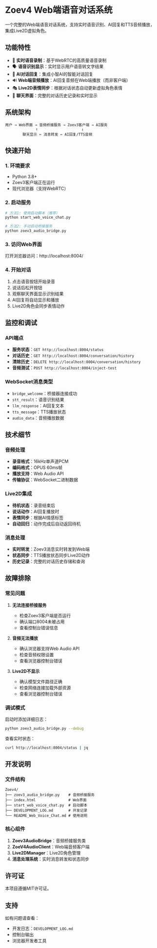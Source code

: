# Zoev4 Web端语音对话系统

一个完整的Web端语音对话系统，支持实时语音识别、AI回复和TTS音频播放，集成Live2D虚拟角色。

## 功能特性

- 🎤 **实时语音录制**：基于WebRTC的高质量语音录制
- 🗣️ **语音识别显示**：实时显示用户语音转文字结果
- 🤖 **AI对话回复**：集成小智AI的智能对话回复
- 🔊 **Web端音频播放**：AI回复音频在Web端播放（而非客户端）
- 🎭 **Live2D表情同步**：根据对话状态自动更新虚拟角色表情
- 💬 **聊天界面**：完整的对话历史记录和实时显示

## 系统架构

```
用户 → Web界面 → 音频桥接服务 → Zoev3客户端 → AI服务
              ↑                    ↓
        聊天显示 ← 消息转发 ← AI回复/TTS音频
```

## 快速开始

### 1. 环境要求

- Python 3.8+
- Zoev3客户端正在运行
- 现代浏览器（支持WebRTC）

### 2. 启动服务

```bash
# 方法1: 使用启动脚本（推荐）
python start_web_voice_chat.py

# 方法2: 手动启动桥接服务
python zoev3_audio_bridge.py
```

### 3. 访问Web界面

打开浏览器访问：http://localhost:8004/

### 4. 开始对话

1. 点击语音按钮开始录音
2. 说话后松开按钮
3. 观察聊天界面显示识别结果
4. AI回复将自动显示和播放
5. Live2D角色会同步表情动作

## 监控和调试

### API端点

- **服务状态**：`GET http://localhost:8004/status`
- **对话历史**：`GET http://localhost:8004/conversation/history`
- **清除历史**：`DELETE http://localhost:8004/conversation/history`
- **音频测试**：`POST http://localhost:8004/inject-test`

### WebSocket消息类型

- `bridge_welcome`：桥接器连接成功
- `stt_result`：语音识别结果
- `llm_response`：AI回复文本
- `tts_message`：TTS播放状态
- `audio_data`：音频播放数据

## 技术细节

### 音频处理

- **录音格式**：16kHz单声道PCM
- **编码格式**：OPUS 60ms帧
- **播放支持**：Web Audio API
- **传输协议**：WebSocket二进制数据

### Live2D集成

- **待机状态**：录音结束后
- **说话动作**：AI回复播放时
- **表情同步**：根据AI情感标签
- **自动回归**：动作完成后自动返回待机

### 消息处理

- **实时转发**：Zoev3消息实时转发到Web端
- **状态同步**：TTS播放状态同步Live2D动作
- **历史记录**：完整的对话历史存储和查询

## 故障排除

### 常见问题

1. **无法连接桥接服务**
   - 检查Zoev3客户端是否运行
   - 确认端口8004未被占用
   - 查看控制台错误信息

2. **音频无法播放**
   - 确认浏览器支持Web Audio API
   - 检查音频权限设置
   - 查看浏览器控制台错误

3. **Live2D不显示**
   - 确认模型文件路径正确
   - 检查网络连接加载外部资源
   - 查看浏览器控制台错误

### 调试模式

启动时添加详细日志：

```bash
python zoev3_audio_bridge.py --debug
```

查看实时状态：

```bash
curl http://localhost:8004/status | jq
```

## 开发说明

### 文件结构

```
Zoev4/
├── zoev3_audio_bridge.py    # 音频桥接服务
├── index.html               # Web界面
├── start_web_voice_chat.py  # 启动脚本
├── DEVELOPMENT_LOG.md       # 开发记录
└── README_Web_Voice_Chat.md # 使用说明
```

### 核心组件

1. **Zoev3AudioBridge**：音频桥接服务类
2. **ZoeV4AudioClient**：Web端音频客户端
3. **Live2DManager**：Live2D角色管理
4. **消息处理系统**：实时消息转发和状态同步

## 许可证

本项目遵循MIT许可证。

## 支持

如有问题请查看：
- 开发日志：`DEVELOPMENT_LOG.md`
- 控制台输出
- 浏览器开发者工具